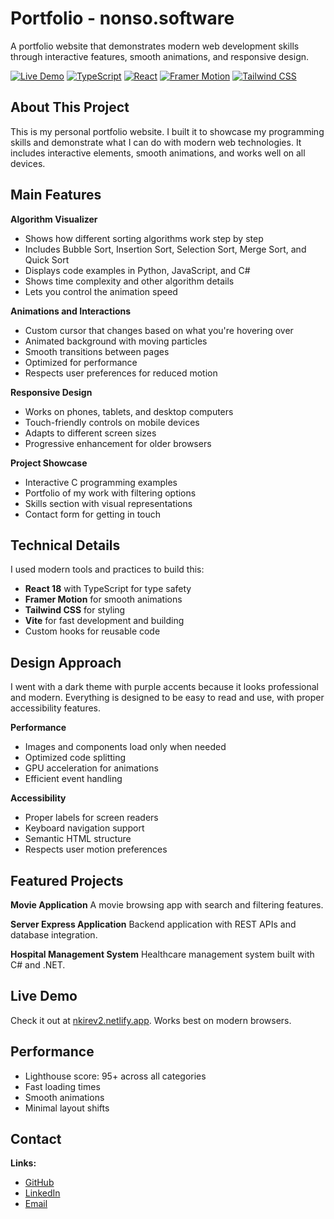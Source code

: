 # Portfolio - nonso.software

A portfolio website that demonstrates modern web development skills through interactive features, smooth animations, and responsive design.

[![Live Demo](https://img.shields.io/badge/Live%20Demo-nkirev2.netlify.app-blue?style=for-the-badge&logo=netlify)](https://nkirev2.netlify.app)
[![TypeScript](https://img.shields.io/badge/TypeScript-007ACC?style=for-the-badge&logo=typescript&logoColor=white)](https://www.typescriptlang.org/)
[![React](https://img.shields.io/badge/React-20232A?style=for-the-badge&logo=react&logoColor=61DAFB)](https://reactjs.org/)
[![Framer Motion](https://img.shields.io/badge/Framer%20Motion-black?style=for-the-badge&logo=framer&logoColor=blue)](https://www.framer.com/motion/)
[![Tailwind CSS](https://img.shields.io/badge/Tailwind_CSS-38B2AC?style=for-the-badge&logo=tailwind-css&logoColor=white)](https://tailwindcss.com/)

## About This Project

This is my personal portfolio website. I built it to showcase my programming skills and demonstrate what I can do with modern web technologies. It includes interactive elements, smooth animations, and works well on all devices.

## Main Features

**Algorithm Visualizer**
- Shows how different sorting algorithms work step by step
- Includes Bubble Sort, Insertion Sort, Selection Sort, Merge Sort, and Quick Sort
- Displays code examples in Python, JavaScript, and C#
- Shows time complexity and other algorithm details
- Lets you control the animation speed

**Animations and Interactions**
- Custom cursor that changes based on what you're hovering over
- Animated background with moving particles
- Smooth transitions between pages
- Optimized for performance
- Respects user preferences for reduced motion

**Responsive Design**
- Works on phones, tablets, and desktop computers
- Touch-friendly controls on mobile devices
- Adapts to different screen sizes
- Progressive enhancement for older browsers

**Project Showcase**
- Interactive C programming examples
- Portfolio of my work with filtering options
- Skills section with visual representations
- Contact form for getting in touch

## Technical Details

I used modern tools and practices to build this:

- **React 18** with TypeScript for type safety
- **Framer Motion** for smooth animations
- **Tailwind CSS** for styling
- **Vite** for fast development and building
- Custom hooks for reusable code

## Design Approach

I went with a dark theme with purple accents because it looks professional and modern. Everything is designed to be easy to read and use, with proper accessibility features.

**Performance**
- Images and components load only when needed
- Optimized code splitting
- GPU acceleration for animations
- Efficient event handling

**Accessibility**
- Proper labels for screen readers
- Keyboard navigation support
- Semantic HTML structure
- Respects user motion preferences

## Featured Projects

**Movie Application**
A movie browsing app with search and filtering features.

**Server Express Application**
Backend application with REST APIs and database integration.

**Hospital Management System**
Healthcare management system built with C# and .NET.

## Live Demo

Check it out at [nkirev2.netlify.app](https://nkirev2.netlify.app). Works best on modern browsers.

## Performance

- Lighthouse score: 95+ across all categories
- Fast loading times
- Smooth animations
- Minimal layout shifts

## Contact

**Links:**
- [GitHub](https://github.com/13bad37)
- [LinkedIn](https://www.linkedin.com/in/nonso-nkire-1578122a7/)
- [Email](mailto:nonsognkire@gmail.com)
